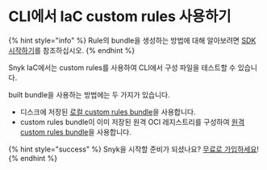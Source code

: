 # CLI에서 IaC custom rules 사용하기

{% hint style="info" %}
Rule의 bundle을 생성하는 방법에 대해 알아보려면 [SDK 시작하기](../getting-started-with-the-sdk/)를 참조하십시오.
{% endhint %}

Snyk IaC에서는 custom rules를 사용하여 CLI에서 구성 파일을 테스트할 수 있습니다.

built bundle을 사용하는 방법에는 두 가지가 있습니다.

* 디스크에 저장된 [로컬 custom rules bundle](using-a-local-custom-rules-bundle.md)을 사용합니다.
* custom rules bundle이 이미 저장된 원격 OCI 레지스트리를 구성하여 [원격 custom rules bundle](using-a-remote-custom-rules-bundle.md)을 사용합니다.

{% hint style="success" %}
Snyk을 시작할 준비가 되셨나요? [무료로 가입하세요](https://snyk.io/login?cta=sign-up\&loc=footer\&page=support\_docs\_page)!
{% endhint %}
